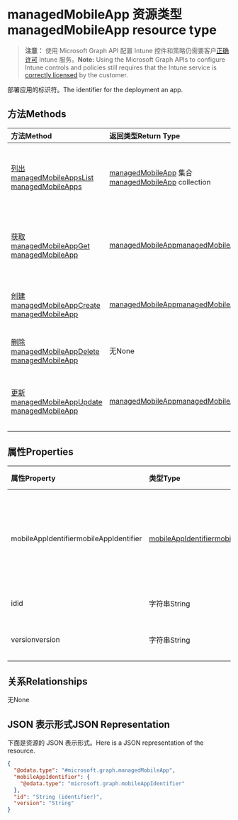 # <a name="managedmobileapp-resource-type"></a><span data-ttu-id="5c65a-101">managedMobileApp 资源类型</span><span class="sxs-lookup"><span data-stu-id="5c65a-101">managedMobileApp resource type</span></span>

> <span data-ttu-id="5c65a-102">**注意：** 使用 Microsoft Graph API 配置 Intune 控件和策略仍需要客户[正确许可](https://go.microsoft.com/fwlink/?linkid=839381) Intune 服务。</span><span class="sxs-lookup"><span data-stu-id="5c65a-102">**Note:** Using the Microsoft Graph APIs to configure Intune controls and policies still requires that the Intune service is [correctly licensed](https://go.microsoft.com/fwlink/?linkid=839381) by the customer.</span></span>

<span data-ttu-id="5c65a-103">部署应用的标识符。</span><span class="sxs-lookup"><span data-stu-id="5c65a-103">The identifier for the deployment an app.</span></span>
## <a name="methods"></a><span data-ttu-id="5c65a-104">方法</span><span class="sxs-lookup"><span data-stu-id="5c65a-104">Methods</span></span>
|<span data-ttu-id="5c65a-105">方法</span><span class="sxs-lookup"><span data-stu-id="5c65a-105">Method</span></span>|<span data-ttu-id="5c65a-106">返回类型</span><span class="sxs-lookup"><span data-stu-id="5c65a-106">Return Type</span></span>|<span data-ttu-id="5c65a-107">说明</span><span class="sxs-lookup"><span data-stu-id="5c65a-107">Description</span></span>|
|:---|:---|:---|
|[<span data-ttu-id="5c65a-108">列出 managedMobileApps</span><span class="sxs-lookup"><span data-stu-id="5c65a-108">List managedMobileApps</span></span>](../api/intune_mam_managedmobileapp_list.md)|<span data-ttu-id="5c65a-109">[managedMobileApp](../resources/intune_mam_managedmobileapp.md) 集合</span><span class="sxs-lookup"><span data-stu-id="5c65a-109">[managedMobileApp](../resources/intune_mam_managedmobileapp.md) collection</span></span>|<span data-ttu-id="5c65a-110">列出 [managedMobileApp](../resources/intune_mam_managedmobileapp.md) 对象的属性和关系。</span><span class="sxs-lookup"><span data-stu-id="5c65a-110">List properties and relationships of the [managedMobileApp](../resources/intune_mam_managedmobileapp.md) objects.</span></span>|
|[<span data-ttu-id="5c65a-111">获取 managedMobileApp</span><span class="sxs-lookup"><span data-stu-id="5c65a-111">Get managedMobileApp</span></span>](../api/intune_mam_managedmobileapp_get.md)|[<span data-ttu-id="5c65a-112">managedMobileApp</span><span class="sxs-lookup"><span data-stu-id="5c65a-112">managedMobileApp</span></span>](../resources/intune_mam_managedmobileapp.md)|<span data-ttu-id="5c65a-113">读取 [managedMobileApp](../resources/intune_mam_managedmobileapp.md) 对象的属性和关系。</span><span class="sxs-lookup"><span data-stu-id="5c65a-113">Read properties and relationships of the [managedMobileApp](../resources/intune_mam_managedmobileapp.md) object.</span></span>|
|[<span data-ttu-id="5c65a-114">创建 managedMobileApp</span><span class="sxs-lookup"><span data-stu-id="5c65a-114">Create managedMobileApp</span></span>](../api/intune_mam_managedmobileapp_create.md)|[<span data-ttu-id="5c65a-115">managedMobileApp</span><span class="sxs-lookup"><span data-stu-id="5c65a-115">managedMobileApp</span></span>](../resources/intune_mam_managedmobileapp.md)|<span data-ttu-id="5c65a-116">创建新的 [managedMobileApp](../resources/intune_mam_managedmobileapp.md) 对象。</span><span class="sxs-lookup"><span data-stu-id="5c65a-116">Create a new [managedMobileApp](../resources/intune_mam_managedmobileapp.md) object.</span></span>|
|[<span data-ttu-id="5c65a-117">删除 managedMobileApp</span><span class="sxs-lookup"><span data-stu-id="5c65a-117">Delete managedMobileApp</span></span>](../api/intune_mam_managedmobileapp_delete.md)|<span data-ttu-id="5c65a-118">无</span><span class="sxs-lookup"><span data-stu-id="5c65a-118">None</span></span>|<span data-ttu-id="5c65a-119">删除 [managedMobileApp](../resources/intune_mam_managedmobileapp.md)。</span><span class="sxs-lookup"><span data-stu-id="5c65a-119">Deletes a [managedMobileApp](../resources/intune_mam_managedmobileapp.md).</span></span>|
|[<span data-ttu-id="5c65a-120">更新 managedMobileApp</span><span class="sxs-lookup"><span data-stu-id="5c65a-120">Update managedMobileApp</span></span>](../api/intune_mam_managedmobileapp_update.md)|[<span data-ttu-id="5c65a-121">managedMobileApp</span><span class="sxs-lookup"><span data-stu-id="5c65a-121">managedMobileApp</span></span>](../resources/intune_mam_managedmobileapp.md)|<span data-ttu-id="5c65a-122">更新 [managedMobileApp](../resources/intune_mam_managedmobileapp.md) 对象的属性。</span><span class="sxs-lookup"><span data-stu-id="5c65a-122">Update the properties of a [managedMobileApp](../resources/intune_mam_managedmobileapp.md) object.</span></span>|

## <a name="properties"></a><span data-ttu-id="5c65a-123">属性</span><span class="sxs-lookup"><span data-stu-id="5c65a-123">Properties</span></span>
|<span data-ttu-id="5c65a-124">属性</span><span class="sxs-lookup"><span data-stu-id="5c65a-124">Property</span></span>|<span data-ttu-id="5c65a-125">类型</span><span class="sxs-lookup"><span data-stu-id="5c65a-125">Type</span></span>|<span data-ttu-id="5c65a-126">说明</span><span class="sxs-lookup"><span data-stu-id="5c65a-126">Description</span></span>|
|:---|:---|:---|
|<span data-ttu-id="5c65a-127">mobileAppIdentifier</span><span class="sxs-lookup"><span data-stu-id="5c65a-127">mobileAppIdentifier</span></span>|[<span data-ttu-id="5c65a-128">mobileAppIdentifier</span><span class="sxs-lookup"><span data-stu-id="5c65a-128">mobileAppIdentifier</span></span>](../resources/intune_mam_mobileappidentifier.md)|<span data-ttu-id="5c65a-129">包含其操作系统类型的应用标识符。</span><span class="sxs-lookup"><span data-stu-id="5c65a-129">The identifier for an app with it's operating system type.</span></span>|
|<span data-ttu-id="5c65a-130">id</span><span class="sxs-lookup"><span data-stu-id="5c65a-130">id</span></span>|<span data-ttu-id="5c65a-131">字符串</span><span class="sxs-lookup"><span data-stu-id="5c65a-131">String</span></span>|<span data-ttu-id="5c65a-132">实体的键。</span><span class="sxs-lookup"><span data-stu-id="5c65a-132">Key of the entity.</span></span>|
|<span data-ttu-id="5c65a-133">version</span><span class="sxs-lookup"><span data-stu-id="5c65a-133">version</span></span>|<span data-ttu-id="5c65a-134">字符串</span><span class="sxs-lookup"><span data-stu-id="5c65a-134">String</span></span>|<span data-ttu-id="5c65a-135">实体的版本。</span><span class="sxs-lookup"><span data-stu-id="5c65a-135">Version of the entity.</span></span>|

## <a name="relationships"></a><span data-ttu-id="5c65a-136">关系</span><span class="sxs-lookup"><span data-stu-id="5c65a-136">Relationships</span></span>
<span data-ttu-id="5c65a-137">无</span><span class="sxs-lookup"><span data-stu-id="5c65a-137">None</span></span>
## <a name="json-representation"></a><span data-ttu-id="5c65a-138">JSON 表示形式</span><span class="sxs-lookup"><span data-stu-id="5c65a-138">JSON Representation</span></span>
<span data-ttu-id="5c65a-139">下面是资源的 JSON 表示形式。</span><span class="sxs-lookup"><span data-stu-id="5c65a-139">Here is a JSON representation of the resource.</span></span>
<!--{
  "blockType": "resource",
  "keyProperty": "id",
  "baseType": "microsoft.graph.entity",
  "@odata.type": "microsoft.graph.managedMobileApp"
}-->
``` json
{
  "@odata.type": "#microsoft.graph.managedMobileApp",
  "mobileAppIdentifier": {
    "@odata.type": "microsoft.graph.mobileAppIdentifier"
  },
  "id": "String (identifier)",
  "version": "String"
}
```



